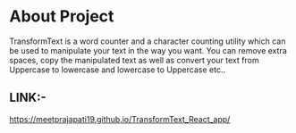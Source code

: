 # About Project

TransformText is a word counter and a character counting utility which can be used to manipulate your text in the way you want. You can remove extra spaces, copy the manipulated text as well as convert your text from Uppercase to lowercase and lowercase to Uppercase etc..


## LINK:-
https://meetprajapati19.github.io/TransformText_React_app/

